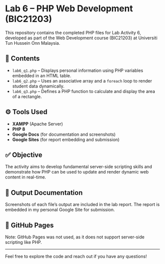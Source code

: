 # Lab 6 – PHP Web Development (BIC21203)

This repository contains the completed PHP files for Lab Activity 6, developed as part of the Web Development course (BIC21203) at Universiti Tun Hussein Onn Malaysia.

## 📁 Contents

- `lab6_q1.php` – Displays personal information using PHP variables embedded in an HTML table.
- `lab6_q2.php` – Uses an associative array and a `foreach` loop to render student data dynamically.
- `lab6_q3.php` – Defines a PHP function to calculate and display the area of a rectangle.

## ⚙️ Tools Used

- **XAMPP** (Apache Server)
- **PHP 8**
- **Google Docs** (for documentation and screenshots)
- **Google Sites** (for report embedding and submission)

## ✅ Objective

The activity aims to develop fundamental server-side scripting skills and demonstrate how PHP can be used to update and render dynamic web content in real-time.

## 📸 Output Documentation

Screenshots of each file’s output are included in the lab report. The report is embedded in my personal Google Site for submission.

## 🔗 GitHub Pages

Note: GitHub Pages was not used, as it does not support server-side scripting like PHP.

---

Feel free to explore the code and reach out if you have any questions!
